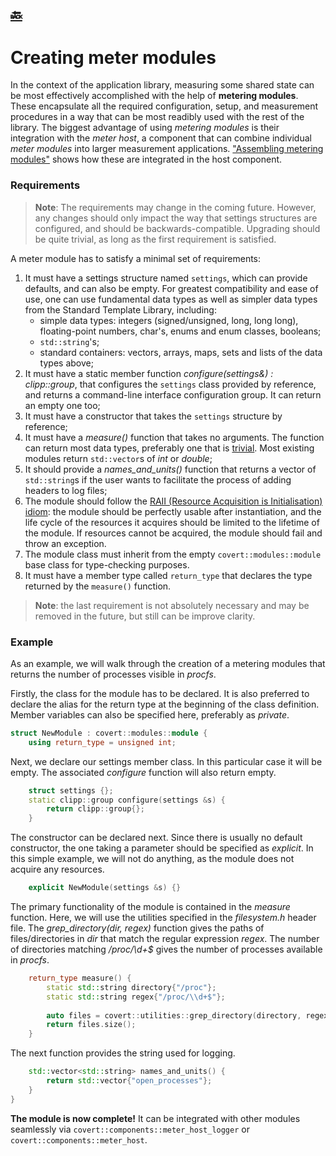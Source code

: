[:back:](/home)
---

# Creating meter modules

In the context of the application library, measuring some shared state can be most effectively accomplished with the help of __metering modules__. These encapsulate all the required configuration, setup, and measurement procedures in a way that can be most readibly used with the rest of the library. The biggest advantage of using _metering modules_ is their integration with the _meter host_, a component that can combine individual _meter modules_ into larger measurement applications. ["Assembling metering modules"](how-tos/assembling-metering-modules) shows how these are integrated in the host component.

### Requirements

> __Note__: The requirements may change in the coming future. However, any changes should only impact the way that settings structures are configured, and should be backwards-compatible. Upgrading should be quite trivial, as long as the first requirement is satisfied.

A meter module has to satisfy a minimal set of requirements:

1. It must have a settings structure named `settings`, which can provide defaults, and can also be empty. For greatest compatibility and ease of use, one can use fundamental data types as well as simpler data types from the Standard Template Library, including:
    + simple data types: integers (signed/unsigned, long, long long), floating-point numbers, char's, enums and enum classes, booleans;
    + `std::string`'s;
    + standard containers: vectors, arrays, maps, sets and lists of the data types above;
2. It must have a static member function *configure(settings&) : clipp::group*, that configures the `settings` class provided by reference, and returns a command-line interface configuration group. It can return an empty one too;
3. It must have a constructor that takes the `settings` structure by reference;
4. It must have a *measure()* function that takes no arguments. The function can return most data types, preferably one that is [trivial](https://en.cppreference.com/w/cpp/language/copy_constructor#Trivial_copy_constructor). Most existing modules return `std::vector`s of *int* or *double*;
5. It should provide a *names_and_units()* function that returns a vector of `std::string`s if the user wants to facilitate the process of adding headers to log files;
6. The module should follow the [RAII (Resource Acquisition is Initialisation) idiom](https://en.cppreference.com/w/cpp/language/raii): the module should be perfectly usable after instantiation, and the life cycle of the resources it acquires should be limited to the lifetime of the module. If resources cannot be acquired, the module should fail and throw an exception.
7. The module class must inherit from the empty `covert::modules::module` base class for type-checking purposes.
8. It must have a member type called `return_type` that declares the type returned by the `measure()` function.

> __Note__: the last requirement is not absolutely necessary and may be removed in the future, but still can be improve clarity.

### Example

As an example, we will walk through the creation of a metering modules that returns the number of processes visible in *procfs*.

Firstly, the class for the module has to be declared. It is also preferred to declare the alias for the return type at the beginning of the class definition. Member variables can also be specified here, preferably as *private*.

```c++
struct NewModule : covert::modules::module {                              // l.1
    using return_type = unsigned int;                                     // l.2
```

Next, we declare our settings member class. In this particular case it will be empty. The associated *configure* function will also return empty.

```c++
    struct settings {};                                                   // l.3
    static clipp::group configure(settings &s) {                          // l.4
        return clipp::group{};                                            // l.5
    }                                                                     // l.6
```

The constructor can be declared next. Since there is usually no default constructor, the one taking a parameter should be specified as *explicit*. In this simple example, we will not do anything, as the module does not acquire any resources.

```c++
    explicit NewModule(settings &s) {}                                    // l.7
```

The primary functionality of the module is contained in the *measure* function. Here, we will use the utilities specified in the *filesystem.h* header file. The *grep_directory(dir, regex)* function gives the paths of files/directories in *dir* that match the regular expression *regex*. The number of directories matching */proc/\d+$* gives the number of processes available in *procfs*.

```c++
    return_type measure() {                                               // l.8
        static std::string directory{"/proc"};                            // l.9
        static std::string regex{"/proc/\\d+$"};                          // l.10
                                                                          // l.11
        auto files = covert::utilities::grep_directory(directory, regex); // l.12
        return files.size();                                              // l.13
    }                                                                     // l.14
```

The next function provides the string used for logging.

```c++
    std::vector<std::string> names_and_units() {                          // l.15
        return std::vector{"open_processes"};                             // l.16
    }                                                                     // l.17
}                                                                         // l.18
```

__The module is now complete!__ It can be integrated with other modules seamlessly via `covert::components::meter_host_logger` or `covert::components::meter_host`.
